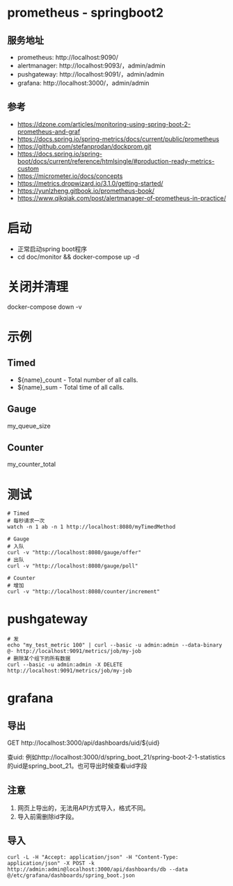# prometheus - springboot2
## 服务地址
- prometheus: http://localhost:9090/
- alertmanager: http://localhost:9093/，admin/admin
- pushgateway: http://localhost:9091/，admin/admin
- grafana: http://localhost:3000/，admin/admin

## 参考
- https://dzone.com/articles/monitoring-using-spring-boot-2-prometheus-and-graf
- https://docs.spring.io/spring-metrics/docs/current/public/prometheus
- https://github.com/stefanprodan/dockprom.git
- https://docs.spring.io/spring-boot/docs/current/reference/htmlsingle/#production-ready-metrics-custom
- https://micrometer.io/docs/concepts
- https://metrics.dropwizard.io/3.1.0/getting-started/
- https://yunlzheng.gitbook.io/prometheus-book/
- https://www.qikqiak.com/post/alertmanager-of-prometheus-in-practice/

# 启动
- 正常启动spring boot程序
- cd doc/monitor && docker-compose up -d

# 关闭并清理
docker-compose down -v

# 示例
## Timed
- ${name}_count - Total number of all calls.
- ${name}_sum - Total time of all calls.

## Gauge
my_queue_size

## Counter
my_counter_total

# 测试
```
# Timed
# 每秒请求一次
watch -n 1 ab -n 1 http://localhost:8080/myTimedMethod

# Gauge
# 入队
curl -v "http://localhost:8080/gauge/offer"
# 出队
curl -v "http://localhost:8080/gauge/poll"

# Counter
# 增加
curl -v "http://localhost:8080/counter/increment"
```

# pushgateway
```
# 发
echo "my_test_metric 100" | curl --basic -u admin:admin --data-binary @- http://localhost:9091/metrics/job/my-job
# 删除某个组下的所有数据
curl --basic -u admin:admin -X DELETE http://localhost:9091/metrics/job/my-job
```

# grafana
## 导出
GET http://localhost:3000/api/dashboards/uid/${uid}

查uid:
例如http://localhost:3000/d/spring_boot_21/spring-boot-2-1-statistics的uid是spring_boot_21。也可导出时候查看uid字段

## 注意
1. 网页上导出的，无法用API方式导入，格式不同。
2. 导入前需删除id字段。

## 导入
```
curl -L -H "Accept: application/json" -H "Content-Type: application/json" -X POST -k http://admin:admin@localhost:3000/api/dashboards/db --data @/etc/grafana/dashboards/spring_boot.json
```
